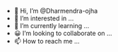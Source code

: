 - 👋 Hi, I’m @Dharmendra-ojha
- 👀 I’m interested in ...
- 🌱 I’m currently learning ...
- 😀 I’m looking to collaborate on ...
- 📫 How to reach me ...

<!---
Dharmendra-ojha/Dharmendra-ojha is a ✨ special ✨ repository because its `README.md` (this file) appears on your GitHub profile.
You can click the Preview link to take a look at your changes.
--->
